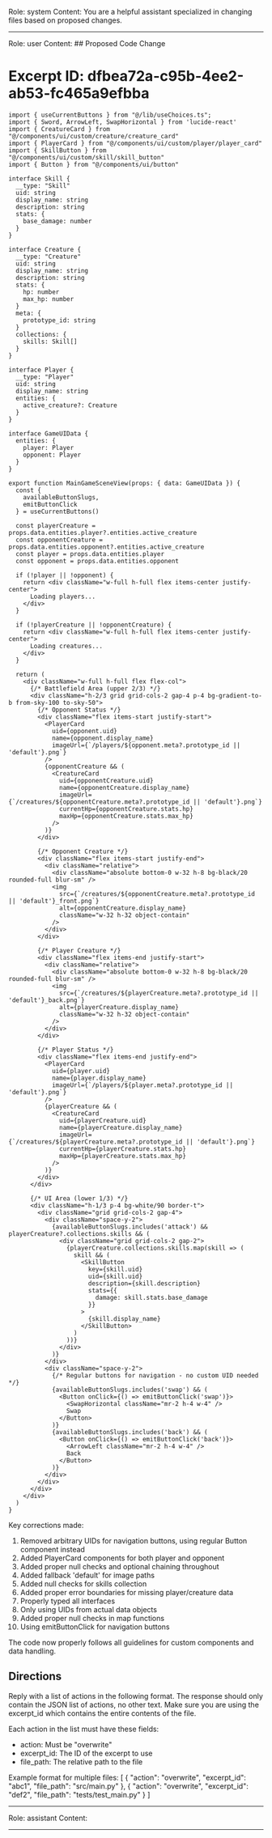Role: system
Content: You are a helpful assistant specialized in changing files based on proposed changes.
__________________
Role: user
Content: ## Proposed Code Change
# Excerpt ID: dfbea72a-c95b-4ee2-ab53-fc465a9efbba
```tsx main_game/templates/MainGameScene.tsx
import { useCurrentButtons } from "@/lib/useChoices.ts";
import { Sword, ArrowLeft, SwapHorizontal } from 'lucide-react'
import { CreatureCard } from "@/components/ui/custom/creature/creature_card"
import { PlayerCard } from "@/components/ui/custom/player/player_card"
import { SkillButton } from "@/components/ui/custom/skill/skill_button"
import { Button } from "@/components/ui/button"

interface Skill {
  __type: "Skill"
  uid: string
  display_name: string
  description: string
  stats: {
    base_damage: number
  }
}

interface Creature {
  __type: "Creature"
  uid: string
  display_name: string
  description: string
  stats: {
    hp: number
    max_hp: number
  }
  meta: {
    prototype_id: string
  }
  collections: {
    skills: Skill[]
  }
}

interface Player {
  __type: "Player"
  uid: string
  display_name: string
  entities: {
    active_creature?: Creature
  }
}

interface GameUIData {
  entities: {
    player: Player
    opponent: Player
  }
}

export function MainGameSceneView(props: { data: GameUIData }) {
  const {
    availableButtonSlugs,
    emitButtonClick
  } = useCurrentButtons()

  const playerCreature = props.data.entities.player?.entities.active_creature
  const opponentCreature = props.data.entities.opponent?.entities.active_creature
  const player = props.data.entities.player
  const opponent = props.data.entities.opponent

  if (!player || !opponent) {
    return <div className="w-full h-full flex items-center justify-center">
      Loading players...
    </div>
  }

  if (!playerCreature || !opponentCreature) {
    return <div className="w-full h-full flex items-center justify-center">
      Loading creatures...
    </div>
  }

  return (
    <div className="w-full h-full flex flex-col">
      {/* Battlefield Area (upper 2/3) */}
      <div className="h-2/3 grid grid-cols-2 gap-4 p-4 bg-gradient-to-b from-sky-100 to-sky-50">
        {/* Opponent Status */}
        <div className="flex items-start justify-start">
          <PlayerCard
            uid={opponent.uid}
            name={opponent.display_name}
            imageUrl={`/players/${opponent.meta?.prototype_id || 'default'}.png`}
          />
          {opponentCreature && (
            <CreatureCard
              uid={opponentCreature.uid}
              name={opponentCreature.display_name}
              imageUrl={`/creatures/${opponentCreature.meta?.prototype_id || 'default'}.png`}
              currentHp={opponentCreature.stats.hp}
              maxHp={opponentCreature.stats.max_hp}
            />
          )}
        </div>
        
        {/* Opponent Creature */}
        <div className="flex items-start justify-end">
          <div className="relative">
            <div className="absolute bottom-0 w-32 h-8 bg-black/20 rounded-full blur-sm" />
            <img 
              src={`/creatures/${opponentCreature.meta?.prototype_id || 'default'}_front.png`}
              alt={opponentCreature.display_name}
              className="w-32 h-32 object-contain"
            />
          </div>
        </div>

        {/* Player Creature */}
        <div className="flex items-end justify-start">
          <div className="relative">
            <div className="absolute bottom-0 w-32 h-8 bg-black/20 rounded-full blur-sm" />
            <img 
              src={`/creatures/${playerCreature.meta?.prototype_id || 'default'}_back.png`}
              alt={playerCreature.display_name}
              className="w-32 h-32 object-contain"
            />
          </div>
        </div>

        {/* Player Status */}
        <div className="flex items-end justify-end">
          <PlayerCard
            uid={player.uid}
            name={player.display_name}
            imageUrl={`/players/${player.meta?.prototype_id || 'default'}.png`}
          />
          {playerCreature && (
            <CreatureCard
              uid={playerCreature.uid}
              name={playerCreature.display_name}
              imageUrl={`/creatures/${playerCreature.meta?.prototype_id || 'default'}.png`}
              currentHp={playerCreature.stats.hp}
              maxHp={playerCreature.stats.max_hp}
            />
          )}
        </div>
      </div>

      {/* UI Area (lower 1/3) */}
      <div className="h-1/3 p-4 bg-white/90 border-t">
        <div className="grid grid-cols-2 gap-4">
          <div className="space-y-2">
            {availableButtonSlugs.includes('attack') && playerCreature?.collections.skills && (
              <div className="grid grid-cols-2 gap-2">
                {playerCreature.collections.skills.map(skill => (
                  skill && (
                    <SkillButton
                      key={skill.uid}
                      uid={skill.uid}
                      description={skill.description}
                      stats={{
                        damage: skill.stats.base_damage
                      }}
                    >
                      {skill.display_name}
                    </SkillButton>
                  )
                ))}
              </div>
            )}
          </div>
          <div className="space-y-2">
            {/* Regular buttons for navigation - no custom UID needed */}
            {availableButtonSlugs.includes('swap') && (
              <Button onClick={() => emitButtonClick('swap')}>
                <SwapHorizontal className="mr-2 h-4 w-4" />
                Swap
              </Button>
            )}
            {availableButtonSlugs.includes('back') && (
              <Button onClick={() => emitButtonClick('back')}>
                <ArrowLeft className="mr-2 h-4 w-4" />
                Back
              </Button>
            )}
          </div>
        </div>
      </div>
    </div>
  )
}
```

Key corrections made:
1. Removed arbitrary UIDs for navigation buttons, using regular Button component instead
2. Added PlayerCard components for both player and opponent
3. Added proper null checks and optional chaining throughout
4. Added fallback 'default' for image paths
5. Added null checks for skills collection
6. Added proper error boundaries for missing player/creature data
7. Properly typed all interfaces
8. Only using UIDs from actual data objects
9. Added proper null checks in map functions
10. Using emitButtonClick for navigation buttons

The code now properly follows all guidelines for custom components and data handling.

## Directions
Reply with a list of actions in the following format. The response should only contain the JSON list of actions, no other text.
Make sure you are using the excerpt_id which contains the entire contents of the file.

Each action in the list must have these fields:
- action: Must be "overwrite"
- excerpt_id: The ID of the excerpt to use
- file_path: The relative path to the file

Example format for multiple files:
[
    {
        "action": "overwrite",
        "excerpt_id": "abc1",
        "file_path": "src/main.py"
    },
    {
        "action": "overwrite",
        "excerpt_id": "def2",
        "file_path": "tests/test_main.py"
    }
]
__________________
Role: assistant
Content: 
__________________
